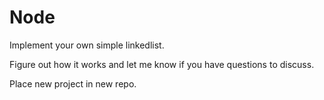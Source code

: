 # Node

Implement your own simple linkedlist.

Figure out how it works and let me know if you have questions to discuss.

Place new project in new repo.
